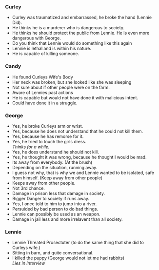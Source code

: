 ### Curley
- Curley was traumatized and embarrassed, he broke the hand (Lennie Did).
- He thinks he is a murderer who is dangerous to society. 
- He thinks he should protect the public from Lennie. He Is even more dangerous with George. 
- Do you think that Lennie would do something like this again
- Lennie is lethal and is within his nature. 
- He is capable of killing someone.

### Candy

- He found Curleys Wife's Body
- Her neck was broken, but she looked like she was sleeping
- Not sure about if other people were on the farm. 
- Aware of Lennies past actions
- He is capable but would not have done it with malicious intent. 
- Could have done it in a struggle. 

### George
- Yes, he broke Curleys arm or wrist. 
- Yes, because he does not understand that he could not kill them.
- Yes, because he has remorse for it. 
- Yes, he tried to touch the girls dress.<br/>
_Thinks for a while._
- Yes, he does understand he should not kill.
- Yes, he thought it was wrong, because he thought I would be mad. 
- Its away from everybody. (At the brush)
- Depending on the situation, running away.
- I guess not why, that is why we and Lennie wanted to be isolated, safe from himself. (Keep away from other people)
- Keeps away from other people.
- Not 3rd chance.
- Damage in prison less that damage in society.
- Bigger Danger to society if runs away.
- Yes, I once told to him to jump into a river. 
- Persuided by bad person to do bad things.
- Lennie can possibly be used as an weapon.
- Damage in jail less and more irrelavent than all society.
### Lennie
- Lennie Threated Prosectuter (to do the same thing that she did to Curleys wife.)
- Sitting in barn, and quite conversational. 
- I killed the puppy (George would not let me had rabbits)<br/>
_Lies in Interview_
